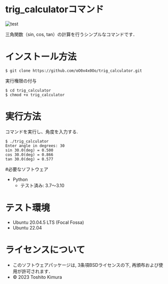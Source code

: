 # trig_calculatorコマンド

![test](https://github.com/oO0x4x0Oo/robosys2023/actions/workflows/test.yml/badge.svg)

三角関数（sin, cos, tan）の計算を行うシンプルなコマンドです．

# インストール方法
```
$ git clone https://github.com/oO0x4x0Oo/trig_calculator.git
```
実行権限の付与
```
$ cd trig_calculator
$ chmod +x trig_calculator
```

# 実行方法
コマンドを実行し、角度を入力する.
```
$ ./trig_calculator
Enter angle in degrees: 30
sin 30.0(deg) = 0.500
cos 30.0(deg) = 0.866
tan 30.0(deg) = 0.577
```

#必要なソフトウェア
* Python
  * テスト済み: 3.7～3.10

# テスト環境
* Ubuntu 20.04.5 LTS (Focal Fossa)
* Ubuntu 22.04


# ライセンスについて
* このソフトウェアパッケージは, 3条項BSDライセンスの下, 再頒布および使用が許可されます．
* © 2023 Toshito Kimura
